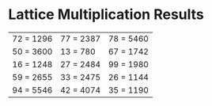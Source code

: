 # Lattice Multiplication Results

|   |   |   |
|---|---|---|
| 72 = 1296 | 77 = 2387 | 78 = 5460 |
| 50 = 3600 | 13 = 780 | 67 = 1742 |
| 16 = 1248 | 27 = 2484 | 99 = 1980 |
| 59 = 2655 | 33 = 2475 | 26 = 1144 |
| 94 = 5546 | 42 = 4074 | 35 = 1190 |
